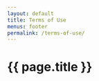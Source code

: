```yaml
---
layout: default
title: Terms of Use
menus: footer
permalink: /terms-of-use/
---
```


# {{ page.title }}
